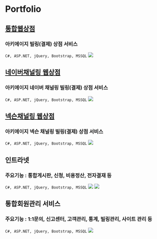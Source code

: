 # Portfolio

## [통합웹상점](https://xlcash.xlgames.com)
### 아키에이지 빌링(결제) 상점 서비스

`C#, ASP.NET, jQuery, Bootstrap, MSSQL`
<img src="https://zdfefg.bl.files.1drv.com/y4mTiul5vBDWmP8ubevIhFv9Wv1Bkqy248pWmQnvC4aw5dSEGyvzHrVtR2j1u6a0ZMbEBSKdpOKWy6iegAkEneGF_sdXW1WbVjXofo6rA29oz3JOjnYf1rfrQO7QEvFbuvsCyccuA2pzJ1rWClZu8jqYX4U2QASYojkQ2tHH5TiiMwZq_tq478AcrQW8YZVireHO0K8VNJNBZx3MLsFrbhtPw?width=1755&height=1003&cropmode=none" />


## [네이버채널링 웹상점](https://xlcash.archeage.game.naver.com)
### 아키에이지 네이버 채널링 빌링(결제) 상점 서비스
`C#, ASP.NET, jQuery, Bootstrap, MSSQL`
<img src="https://mb2ccw.bl.files.1drv.com/y4mUZwdJQ-hxuWZE0xlWgwRFyUb9IcWCGswRNA0BNbVeaEBUf_MqSCB3OOvUgVv21OcPhj_WiXUo7Vc9frlWqvtGMLEyMN4D6hrKiGSDcfVoPWT9mSaPRvLaX_4IOkZUWDhxY5JmYS8jmxrvLNUB_EnxMKKNWyD7Us2GSD6zVC3mPGLly_9fOaqpwUdVih5q0IyUe0iOIX1Sihz0JYITQ4gfw?width=1301&height=988&cropmode=none" />


## [넥슨채널링 웹상점](https://xlcash.archeage.nexon.com)
### 아키에이지 넥슨 채널링 빌링(결제) 상점 서비스
`C#, ASP.NET, jQuery, Bootstrap, MSSQL`
<img src="https://z6brua.bl.files.1drv.com/y4mjE7d6IR4a0FxKnu9qq9_gx3aq8MrWp5JfDGZpiDYilF6EkN_WnGqawxwLj4mzxPz1uvRCoVuufbjtMop7sZldxIRSwWzMcVZof0cwEwrnfCcszj_EN4bQz14BHw3bvFyqHGvUex_nHYmkheQgcxuOhHeVkmoVg_0_HMYhCFRdHCcQ54ZlkFwp9mvjNdYfKPBTParWXKNzRbXjSfIS4_rLA?width=1292&height=974&cropmode=none" />


## 인트라넷
### 주요기능 : 통합게시판, 신청, 비용정산, 전자결재 등
`C#, ASP.NET, jQuery, Bootstrap, MSSQL`
<img src="https://z6bsua.bl.files.1drv.com/y4m8W7JQ8TJ6ygiEBPdqWigOXVYvd7bkMC_85VeotTgkUu0WvleqjeHxH6szXiQ_xshhBwNMlPS7vqL6ztKQW6tyNf_Ujr-of7bgWxMykIaq7BVT-nMwlwM9qcw84vLyo7pyqxSRFQ8n0m_knGybhvrzGSKEflvIac5Fkhvy87SVEZBQ6KdeX9PMwPZ-q3hddVLxL46LphXue9j58ivA2IbPg?width=1046&height=872&cropmode=none" />
<img src="https://mb2dcw.bl.files.1drv.com/y4mV_SI2UuU0nCmPIUI_KXlDi2nvo71hNH5p4tZS4ExskH7D-8U_lK3kyjqJsIAq6mVhocbaNvyOChDSieYhdq9QFn0ggnRtzrsigELHoWyX_Cp4En4iPcEmhCPZKshQdqsDPb8COb4T67vJeforg7OxLeVMQpvV-5uOWdAjLBUdW8z6zW5Pl0Lop6EIrv1UTQHN9mTfIliNeSBthZE3-kM-A?width=1800&height=876&cropmode=none" />


## 통합회원관리 서비스
### 주요기능 : 1:1문의, 신고센터, 고객관리, 통계, 빌링관리, 사이트 관리 등
`C#, ASP.NET, jQuery, Bootstrap, MSSQL`
<img src="https://zdfffg.bl.files.1drv.com/y4m5XEivojTXiCjUxl7xehn1i9bxgXRPWIQx-ko6qRWkiryEVsqANQKyx5rREwgWl97LcnzNw3PS9ieY9ABlXS3jy5dU6qSOh96Zm3SsDqyEBeclRhHXBg8wpq7TX0TcXcIr9QOKZ5fhzgj5bCIaJRVO05oujXql9gbWtjaTaM1l0DNZR0vUh6VKFNf4nHYIcwMNgb9rQn7mOE7PmARBvq3tg?width=1292&height=818&cropmode=none" />
